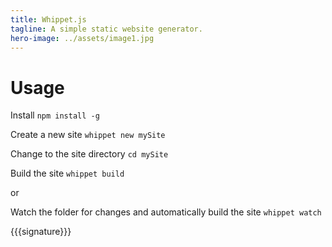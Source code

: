 ```yaml
---
title: Whippet.js
tagline: A simple static website generator.
hero-image: ../assets/image1.jpg
---
```


# Usage

Install
```npm install -g```

Create a new site
```whippet new mySite```

Change to the site directory
```cd mySite```

Build the site
```whippet build```

or

Watch the folder for changes and automatically build the site
```whippet watch```


{{{signature}}}
